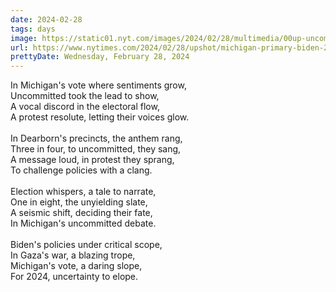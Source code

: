 ```yaml
---
date: 2024-02-28
tags: days
image: https://static01.nyt.com/images/2024/02/28/multimedia/00up-uncommit1-ftjl/00up-uncommit1-ftjl-facebookJumbo.jpg
url: https://www.nytimes.com/2024/02/28/upshot/michigan-primary-biden-2024.html
prettyDate: Wednesday, February 28, 2024
---
```

In Michigan's vote where sentiments grow,<br>Uncommitted took the lead to show,<br>A vocal discord in the electoral flow,<br>A protest resolute, letting their voices glow.<br><br>In Dearborn's precincts, the anthem rang,<br>Three in four, to uncommitted, they sang,<br>A message loud, in protest they sprang,<br>To challenge policies with a clang.<br><br>Election whispers, a tale to narrate,<br>One in eight, the unyielding slate,<br>A seismic shift, deciding their fate,<br>In Michigan's uncommitted debate.<br><br>Biden's policies under critical scope,<br>In Gaza's war, a blazing trope,<br>Michigan's vote, a daring slope,<br>For 2024, uncertainty to elope.